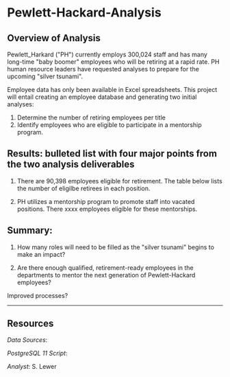 # Pewlett-Hackard-Analysis

## Overview of Analysis
Pewlett_Harkard ("PH") currently employs 300,024 staff and has many long-time "baby boomer" employees who will be retiring at a rapid rate.  PH human resource leaders have requested analyses to prepare for the upcoming "silver tsunami".  

Employee data has only been available in Excel spreadsheets.  This project will entail creating an employee database and generating two initial analyses:

1. Determine the number of retiring employees per title
1. Identify employees who are eligible to participate in a mentorship program.

## Results: bulleted list with four major points from the two analysis deliverables
1. There are 90,398 employees eligible for retirement.  The table below lists the number of eligilbe retirees in each position.


2. PH utilizes a mentorship program to promote staff into vacated positions. There xxxx employees eligible for these mentorships.



## Summary:
 1.  How many roles will need to be filled as the "silver tsunami" begins to make an impact?  
 
 1. Are there enough qualified, retirement-ready employees in the departments to mentor the next generation of Pewlett-Hackard employees?
 
 Improved processes?
 ___
## Resources
_Data Sources_: 

_PostgreSQL 11 Script_: 

_Analyst_: S. Lewer
